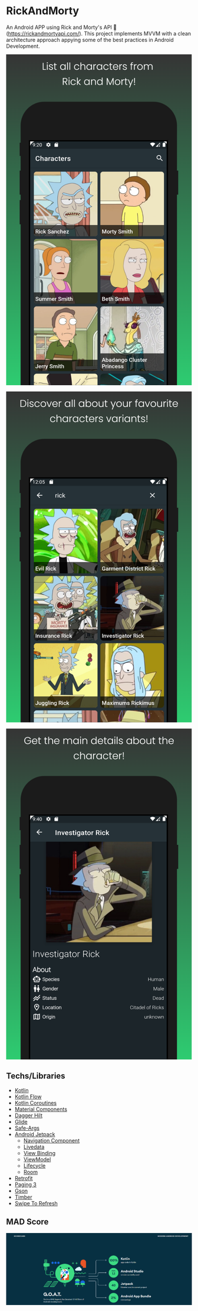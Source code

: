 # RickAndMorty
An Android APP using Rick and Morty's API :link: (https://rickandmortyapi.com/). This project implements MVVM with a clean architecture approach appying some of the best practices in Android Development.

<p align="start">
  <img src="./media/app_1.png">
</p>

<p align="center">
  <img src="./media/app_2.png">
</p>

<p align="end">
  <img src="./media/app_3.png">
</p>




## Techs/Libraries
- [Kotlin](https://developer.android.com/kotlin)
- [Kotlin Flow](https://developer.android.com/kotlin/flow)
- [Kotlin Coroutines](https://github.com/Kotlin/kotlinx.coroutines)
- [Material Components](https://github.com/material-components/material-components-android)
- [Dagger Hilt](https://dagger.dev/hilt/)
- [Glide](https://bumptech.github.io/glide/)
- [Safe-Args](https://developer.android.com/guide/navigation/navigation-pass-data)
- [Android Jetpack](https://developer.android.com/jetpack)
  - [Navigation Component](https://developer.android.com/guide/navigation/navigation-getting-started)
  - [Livedata](https://developer.android.com/topic/libraries/architecture/livedata)
  - [View Binding](https://developer.android.com/topic/libraries/view-binding)
  - [ViewModel](https://developer.android.com/topic/libraries/architecture/viewmodel)
  - [Lifecycle](https://developer.android.com/topic/libraries/architecture/lifecycle)
  - [Room](https://developer.android.com/training/data-storage/room)
- [Retrofit](https://square.github.io/retrofit/)
- [Paging 3](https://developer.android.com/topic/libraries/architecture/paging/v3-overview)
- [Gson](https://github.com/google/gson)
- [Timber](https://github.com/JakeWharton/timber)
- [Swipe To Refresh](https://developer.android.com/training/swipe/add-swipe-interface)

## MAD Score
![summary](/media/mad_scorecard.png)








